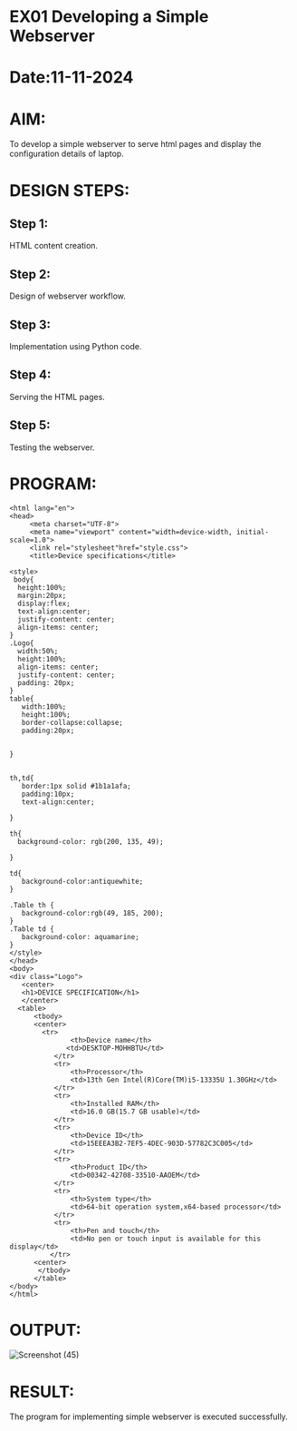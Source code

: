 # EX01 Developing a Simple Webserver

# Date:11-11-2024
# AIM:
To develop a simple webserver to serve html pages and display the configuration details of laptop.

# DESIGN STEPS:
## Step 1:
HTML content creation.

## Step 2:
Design of webserver workflow.

## Step 3:
Implementation using Python code.

## Step 4:
Serving the HTML pages.

## Step 5:
Testing the webserver.

# PROGRAM:
  ```<!DOCTYPE html>
  <html lang="en">
  <head>
       <meta charset="UTF-8">
       <meta name="viewport" content="width=device-width, initial-scale=1.0">
       <link rel="stylesheet"href="style.css">
       <title>Device specifications</title>

  <style>
   body{
    height:100%;
    margin:20px;
    display:flex;
    text-align:center;
    justify-content: center;
    align-items: center;
 }
 .Logo{
    width:50%;
    height:100%;
    align-items: center;
    justify-content: center;
    padding: 20px;
}
 table{
     width:100%;
     height:100%;
     border-collapse:collapse;
     padding:20px;
    
    
 }


 th,td{
     border:1px solid #1b1a1afa;
     padding:10px;
     text-align:center;
    
 }

 th{
    background-color: rgb(200, 135, 49);

 }

 td{
     background-color:antiquewhite;
 }

 .Table th {
     background-color:rgb(49, 185, 200);
 }
 .Table td {
     background-color: aquamarine;
 }   
 </style>
 </head>
 <body>
 <div class="Logo">
     <center>
     <h1>DEVICE SPECIFICATION</h1>
     </center>
    <table>
        <tbody>
        <center>
          <tr>
                 <th>Device name</th>
                <td>DESKTOP-MOHHBTU</td>
             </tr>
             <tr>
                 <th>Processor</th>
                 <td>13th Gen Intel(R)Core(TM)i5-13335U 1.30GHz</td>
             </tr>
             <tr>
                 <th>Installed RAM</th>
                 <td>16.0 GB(15.7 GB usable)</td>
             </tr>
             <tr>
                 <th>Device ID</th>
                 <td>15EEEA3B2-7EF5-4DEC-903D-57782C3C005</td>
             </tr>
             <tr>
                 <th>Product ID</th>
                 <td>00342-42708-33510-AAOEM</td>
             </tr>
             <tr>
                 <th>System type</th>
                 <td>64-bit operation system,x64-based processor</td>
             </tr>
             <tr>
                 <th>Pen and touch</th>
                 <td>No pen or touch input is available for this display</td>
            </tr>
        <center>
         </tbody>
        </table>   
</body>
</html>
 ```        
# OUTPUT:
![Screenshot (45)](https://github.com/user-attachments/assets/b420267c-dc73-4891-a1de-98b96e8425d8)

          
# RESULT:
The program for implementing simple webserver is executed successfully.
